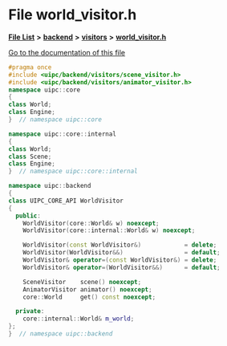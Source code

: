 

# File world\_visitor.h

[**File List**](files.md) **>** [**backend**](dir_53d62147b82bd29328805b2087bd1012.md) **>** [**visitors**](dir_007753111df00039ee3ec058cc286377.md) **>** [**world\_visitor.h**](world__visitor_8h.md)

[Go to the documentation of this file](world__visitor_8h.md)


```C++
#pragma once
#include <uipc/backend/visitors/scene_visitor.h>
#include <uipc/backend/visitors/animator_visitor.h>
namespace uipc::core
{
class World;
class Engine;
}  // namespace uipc::core

namespace uipc::core::internal
{
class World;
class Scene;
class Engine;
}  // namespace uipc::core::internal

namespace uipc::backend
{
class UIPC_CORE_API WorldVisitor
{
  public:
    WorldVisitor(core::World& w) noexcept;
    WorldVisitor(core::internal::World& w) noexcept;

    WorldVisitor(const WorldVisitor&)            = delete;
    WorldVisitor(WorldVisitor&&)                 = default;
    WorldVisitor& operator=(const WorldVisitor&) = delete;
    WorldVisitor& operator=(WorldVisitor&&)      = default;

    SceneVisitor    scene() noexcept;
    AnimatorVisitor animator() noexcept;
    core::World     get() const noexcept;

  private:
    core::internal::World& m_world;
};
}  // namespace uipc::backend
```


